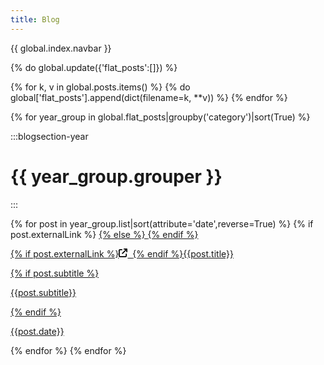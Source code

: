 ```yaml
---
title: Blog
---
```


{{ global.index.navbar }}

{% do global.update({'flat_posts':[]}) %}

{% for k, v in global.posts.items() %}
    {% do global['flat_posts'].append(dict(filename=k, **v)) %}
{% endfor %}

{% for year_group in global.flat_posts|groupby('category')|sort(True) %}

:::blogsection-year
# {{ year_group.grouper }}
:::

{% for post in year_group.list|sort(attribute='date',reverse=True) %}
{% if post.externalLink %}
<a class="blogpost" target="_blank" href="{{post.externalLink}}">
{% else %}
<a class="blogpost" href="/posts/{{post.filename}}.html">
{% endif %}
<p class="blogpost-title">{% if post.externalLink %}<span class="blogpost-metadata"><svg xmlns="http://www.w3.org/2000/svg" viewBox="0 0 512 512" width="1em" height="1em"><!--! Font Awesome Pro 6.4.2 by @fontawesome - https://fontawesome.com License - https://fontawesome.com/license (Commercial License) Copyright 2023 Fonticons, Inc. --><path d="M320 0c-17.7 0-32 14.3-32 32s14.3 32 32 32h82.7L201.4 265.4c-12.5 12.5-12.5 32.8 0 45.3s32.8 12.5 45.3 0L448 109.3V192c0 17.7 14.3 32 32 32s32-14.3 32-32V32c0-17.7-14.3-32-32-32H320zM80 32C35.8 32 0 67.8 0 112V432c0 44.2 35.8 80 80 80H400c44.2 0 80-35.8 80-80V320c0-17.7-14.3-32-32-32s-32 14.3-32 32V432c0 8.8-7.2 16-16 16H80c-8.8 0-16-7.2-16-16V112c0-8.8 7.2-16 16-16H192c17.7 0 32-14.3 32-32s-14.3-32-32-32H80z"/></svg>&nbsp;&nbsp;</span>{% endif %}{{post.title}}</p>
{% if post.subtitle %}<p class="blogpost-subtitle">{{post.subtitle}}</p>{% endif %}
<p class="blogpost-metadata">{{post.date}}</p>
</a>
{% endfor %}
{% endfor %}
